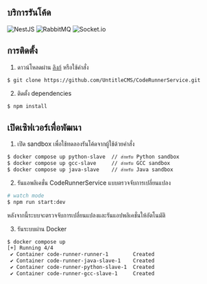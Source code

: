 ## บริการรันโค้ด

![NestJS](https://img.shields.io/badge/nestjs-%23E0234E.svg?style=for-the-badge&logo=nestjs&logoColor=white)
![RabbitMQ](https://img.shields.io/badge/Rabbitmq-FF6600?style=for-the-badge&logo=rabbitmq&logoColor=white)
![Socket.io](https://img.shields.io/badge/Socket.io-black?style=for-the-badge&logo=socket.io&badgeColor=010101)

## การติดตั้ง

1. ดาวน์โหลดผ่าน [ลิงก์](https://github.com/UntitleCMS/CodeRunnerService/releases) หรือใช้คำสั่ง

```bash
$ git clone https://github.com/UntitleCMS/CodeRunnerService.git
```

2. ติดตั้ง dependencies

```bash
$ npm install
```

## เปิดเซิฟเวอร์เพื่อพัฒนา

1. เปิด sandbox เพื่อใช้ทดลองรันโค้ดจากผู้ใช้ด้วยคำสั่ง

```bash
$ docker compose up python-slave  // สำหรับ Python sandbox
$ docker compose up gcc-slave     // สำหรับ GCC sandbox
$ docker compose up java-slave    // สำหรับ Java sandbox
```

2. รันแอพลิเคชั่น CodeRunnerService แบบตรวจจับการเปลี่ยนแปลง

```bash
# watch mode
$ npm run start:dev
```

หลังจากนี้ระบบจะตรวจจับการเปลี่ยนแปลงและรันแอปพลิเคชั่นให้อัตโนมัติ

3. รันระบบผ่าน Docker

```bash
$ docker compose up
[+] Running 4/4
 ✔ Container code-runner-runner-1        Created                                                                                              0.1s 
 ✔ Container code-runner-java-slave-1    Created                                                                                              0.0s 
 ✔ Container code-runner-python-slave-1  Created                                                                                              0.0s 
 ✔ Container code-runner-gcc-slave-1     Created
```

